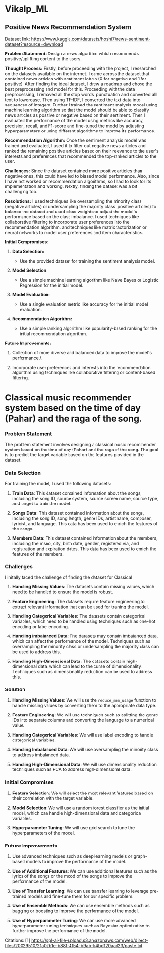 # Vikalp_ML
## Positive News Recommendation System
Dataset link: https://www.kaggle.com/datasets/hoshi7/news-sentiment-dataset?resource=download

**Problem Statement:**
Design a news algorithm which recommends positive/uplifting content to the users.

**Thought Process:**
Firstly, before proceeding with the project, I researched on the datasets available on the internet. I came across the dataset that contained news articles with sentiment labels (0 for negative and 1 for positive). After finding the ideal dataset, I drew a roadmap and chose the best preprocessing and model for this. 
   Proceeding  with the data preprocessing, I removed all the stop words, punctuation and converted alll text to lowercase. Then using TF-IDF, I converted the text data into sequences of integers. Further I trained the sentiment analysis model using machine learning algorithm so that the model should be able to classify news articles as positive or negative based on their sentiment. Then I evaluated the performance of the model using metrics like accuracy, precision, recall, and F1-score and fine-tuned the model by adjusting hyperparameters or using different algorithms to improve its performance.

 **Recommendation Algorithm:**
Once the sentiment analysis model was trained and evaluated, I used it to filter out negative news articles and ranked the remaining positive articles based on their relevance to the user's interests and preferences that recommended the top-ranked articles to the user.

**Challenges:**
Since the dataset contained more positive articles than negative ones, this could have led to biased model performance. Also, since I have not worked on recommendation algorithms, so I had to look for its implementation and working. Nextly, finding the dataset was a bit challenging too.

**Resolutions:**
I used techniques like oversampling the minority class (negative articles) or undersampling the majority class (positive articles) to balance the dataset and used class weights to adjust the model's performance based on the class imbalance. I used techniques like collaborative filtering  to incorporate user preferences into the recommendation algorithm. and techniques like matrix factorization or neural networks to model user preferences and item characteristics.

**Initial Compromises:**

1. **Data Selection:**
   - Use the provided dataset for training the sentiment analysis model.

2. **Model Selection:**
   - Use a simple machine learning algorithm like Naive Bayes or Logistic Regression for the initial model.

3. **Model Evaluation:**
   - Use a single evaluation metric like accuracy for the initial model evaluation.

4. **Recommendation Algorithm:**
   - Use a simple ranking algorithm like popularity-based ranking for the initial recommendation algorithm.

**Future Improvements:**

1. Collection of more diverse and balanced data to improve the model's performance.\

2. Incorporate user preferences and interests into the recommendation algorithm using techniques like collaborative filtering or content-based filtering.

# Classical music recommender system based on the time of day (Pahar) and the raga of the song.

### Problem Statement

The problem statement involves designing a classical music recommender system based on the time of day (Pahar) and the raga of the song. The goal is to predict the target variable based on the features provided in the dataset.

### Data Selection

For training the model, I used the following datasets:
1. **Train Data**: This dataset contained information about the songs, including the song ID, source system, source screen name, source type, and target to train the model.

2. **Songs Data**: This dataset contained information about the songs, including the song ID, song length, genre IDs, artist name, composer, lyricist, and language. This data has been used to enrich the features of the songs.

3. **Members Data**: This dataset contained information about the members, including the msno, city, birth date, gender, registered via, and registration and expiration dates. This data has been used to enrich the features of the members.

### Challenges
I initally faced the challenge of finding the dataset for Classical

1. **Handling Missing Values**: The datasets contain missing values, which need to be handled to ensure the model is robust.

2. **Feature Engineering**: The datasets require feature engineering to extract relevant information that can be used for training the model.

3. **Handling Categorical Variables**: The datasets contain categorical variables, which need to be handled using techniques such as one-hot encoding or label encoding.

4. **Handling Imbalanced Data**: The datasets may contain imbalanced data, which can affect the performance of the model. Techniques such as oversampling the minority class or undersampling the majority class can be used to address this.

5. **Handling High-Dimensional Data**: The datasets contain high-dimensional data, which can lead to the curse of dimensionality. Techniques such as dimensionality reduction can be used to address this.

### Solution

1. **Handling Missing Values**: We will use the `reduce_mem_usage` function to handle missing values by converting them to the appropriate data type.

2. **Feature Engineering**: We will use techniques such as splitting the genre IDs into separate columns and converting the language to a numerical value.

3. **Handling Categorical Variables**: We will use label encoding to handle categorical variables.

4. **Handling Imbalanced Data**: We will use oversampling the minority class to address imbalanced data.

5. **Handling High-Dimensional Data**: We will use dimensionality reduction techniques such as PCA to address high-dimensional data.

### Initial Compromises

1. **Feature Selection**: We will select the most relevant features based on their correlation with the target variable.

2. **Model Selection**: We will use a random forest classifier as the initial model, which can handle high-dimensional data and categorical variables.

3. **Hyperparameter Tuning**: We will use grid search to tune the hyperparameters of the model.

### Future Improvements

1. Use advanced techniques such as deep learning models or graph-based models to improve the performance of the model.

2. **Use of Additional Features**: We can use additional features such as the lyrics of the songs or the mood of the songs to improve the performance of the model.

3. **Use of Transfer Learning**: We can use transfer learning to leverage pre-trained models and fine-tune them for our specific problem.

4. **Use of Ensemble Methods**: We can use ensemble methods such as bagging or boosting to improve the performance of the model.

5. **Use of Hyperparameter Tuning**: We can use more advanced hyperparameter tuning techniques such as Bayesian optimization to further improve the performance of the model.

Citations:
[1] https://ppl-ai-file-upload.s3.amazonaws.com/web/direct-files/20029510/21a02b1e-b88f-4f54-b9ab-b4bd120aad23/paste.txt

